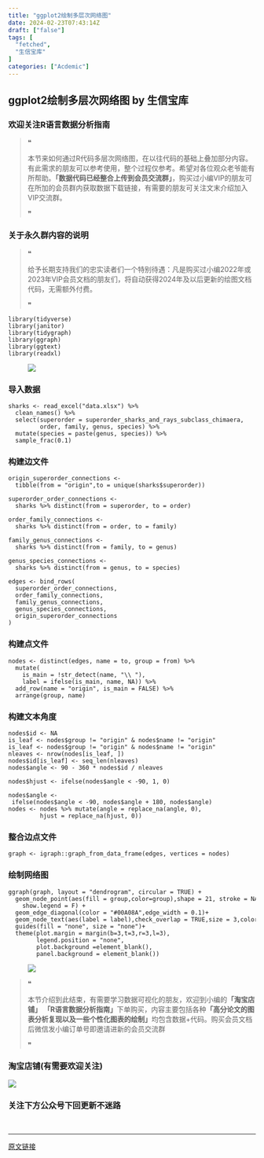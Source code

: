 ```yaml
---
title: "ggplot2绘制多层次网络图"
date: 2024-02-23T07:43:14Z
draft: ["false"]
tags: [
  "fetched",
  "生信宝库"
]
categories: ["Acdemic"]
---
```

ggplot2绘制多层次网络图 by 生信宝库
------
<div><section data-tool="mdnice编辑器" data-website="https://www.mdnice.com"><h3 data-tool="mdnice编辑器"><span></span><span><span></span>欢迎关注R语言数据分析指南</span><span></span></h3><blockquote data-tool="mdnice编辑器"><span>❝</span><p>本节来如何通过R代码多层次网络图，在以往代码的基础上叠加部分内容。有此需求的朋友可以参考使用，整个过程仅参考。希望对各位观众老爷能有所帮助。<strong>「数据代码已经整合上传到会员交流群」</strong>，购买过小编VIP的朋友可在所加的会员群内获取数据下载链接，有需要的朋友可关注文末介绍加入VIP交流群。</p><span>❞</span></blockquote><h3 data-tool="mdnice编辑器"><span></span><span><span></span>关于永久群内容的说明</span><span></span></h3><blockquote data-tool="mdnice编辑器"><span>❝</span><p>给予长期支持我们的忠实读者们一个特别待遇：凡是购买过小编2022年或2023年VIP会员文档的朋友们，将自动获得2024年及以后更新的绘图文档代码，无需额外付费。</p><span>❞</span></blockquote><pre data-tool="mdnice编辑器"><span></span><code><span>library</span>(tidyverse)<br><span>library</span>(janitor)<br><span>library</span>(tidygraph)<br><span>library</span>(ggraph)<br><span>library</span>(ggtext)<br><span>library</span>(readxl)<br></code></pre><figure data-tool="mdnice编辑器"><img data-imgfileid="100025823" data-ratio="0.1537037037037037" data-src="https://mmbiz.qpic.cn/mmbiz_png/EibnicgwScTAYjPecDHP6Gba2vWo5GntJiabugDTaTcJRZJ1Fq4nlAJGfic7IjMdysM5MrhIqT6ftUpdmSbBhwZrVA/640?wx_fmt=png&amp;from=appmsg" data-type="png" data-w="1080" src="https://mmbiz.qpic.cn/mmbiz_png/EibnicgwScTAYjPecDHP6Gba2vWo5GntJiabugDTaTcJRZJ1Fq4nlAJGfic7IjMdysM5MrhIqT6ftUpdmSbBhwZrVA/640?wx_fmt=png&amp;from=appmsg"></figure><h3 data-tool="mdnice编辑器"><span></span><span><span></span>导入数据</span><span></span></h3><pre data-tool="mdnice编辑器"><span></span><code>sharks &lt;- read_excel(<span>"data.xlsx"</span>) %&gt;% <br>  clean_names() %&gt;% <br>  select(superorder = superorder_sharks_and_rays_subclass_chimaera,<br>         order, family, genus, species) %&gt;% <br>  mutate(species = paste(genus, species)) %&gt;% <br>  sample_frac(<span>0.1</span>)<br></code></pre><h3 data-tool="mdnice编辑器"><span></span><span><span></span>构建边文件</span><span></span></h3><pre data-tool="mdnice编辑器"><span></span><code>origin_superorder_connections &lt;- <br>  tibble(from = <span>"origin"</span>,to = unique(sharks<span>$superorder</span>))<br><br>superorder_order_connections &lt;- <br>  sharks %&gt;% distinct(from = superorder, to = order)<br><br>order_family_connections &lt;- <br>  sharks %&gt;% distinct(from = order, to = family)<br><br>family_genus_connections &lt;- <br>  sharks %&gt;% distinct(from = family, to = genus)<br><br>genus_species_connections &lt;- <br>  sharks %&gt;% distinct(from = genus, to = species)<br><br>edges &lt;- bind_rows(<br>  superorder_order_connections,<br>  order_family_connections,<br>  family_genus_connections,<br>  genus_species_connections,<br>  origin_superorder_connections<br>)<br></code></pre><h3 data-tool="mdnice编辑器"><span></span><span><span></span>构建点文件</span><span></span></h3><pre data-tool="mdnice编辑器"><span></span><code>nodes &lt;- distinct(edges, name = to, group = from) %&gt;% <br>  mutate(<br>    is_main = !str_detect(name, <span>"\\ "</span>),<br>    label = ifelse(is_main, name, NA)) %&gt;% <br>  add_row(name = <span>"origin"</span>, is_main = FALSE) %&gt;% <br>  arrange(group, name)<br></code></pre><h3 data-tool="mdnice编辑器"><span></span><span><span></span>构建文本角度</span><span></span></h3><pre data-tool="mdnice编辑器"><span></span><code>nodes$id &lt;- <span>NA</span><br>is_leaf &lt;- nodes$group != <span>"origin"</span> &amp; nodes$name != <span>"origin"</span><br>is_leaf &lt;- nodes$group != <span>"origin"</span> &amp; nodes$name != <span>"origin"</span><br>nleaves &lt;- nrow(nodes[is_leaf, ])<br>nodes$id[is_leaf] &lt;- seq_len(nleaves)<br>nodes$angle &lt;- <span>90</span> - <span>360</span> * nodes$id / nleaves<br><br>nodes$hjust &lt;- ifelse(nodes$angle &lt; -<span>90</span>, <span>1</span>, <span>0</span>)<br><br>nodes$angle &lt;- ifelse(nodes$angle &lt; -<span>90</span>, nodes$angle + <span>180</span>, nodes$angle)<br>nodes &lt;- nodes %&gt;% mutate(angle = replace_na(angle, <span>0</span>),<br>         hjust = replace_na(hjust, <span>0</span>))<br></code></pre><h3 data-tool="mdnice编辑器"><span></span><span><span></span>整合边点文件</span><span></span></h3><pre data-tool="mdnice编辑器"><span></span><code>graph &lt;- igraph::graph_from_data_frame(edges, vertices = nodes)<br></code></pre><h3 data-tool="mdnice编辑器"><span></span><span><span></span>绘制网络图</span><span></span></h3><pre data-tool="mdnice编辑器"><span></span><code>ggraph(graph, layout = <span>"dendrogram"</span>, circular = <span>TRUE</span>) +<br>  geom_node_point(aes(fill = group,color=group),shape = <span>21</span>, stroke = <span>NA</span>,<br>    show.legend = <span>F</span>) +<br>  geom_edge_diagonal(color = <span>"#00A08A"</span>,edge_width = <span>0.1</span>)+<br>  geom_node_text(aes(label = label),check_overlap = <span>TRUE</span>,size = <span>3</span>,color = <span>"black"</span>) +<br>  guides(fill = <span>"none"</span>, size = <span>"none"</span>)+<br>  theme(plot.margin = margin(b=<span>3</span>,t=<span>3</span>,r=<span>3</span>,l=<span>3</span>),<br>        legend.position = <span>"none"</span>,<br>        plot.background =element_blank(),<br>        panel.background = element_blank())<br></code></pre><figure data-tool="mdnice编辑器"><img data-imgfileid="100025824" data-ratio="0.9972222222222222" data-src="https://mmbiz.qpic.cn/mmbiz_png/EibnicgwScTAYjPecDHP6Gba2vWo5GntJiaUQ0tVEktFHjYYUPR2QHCicHs8DrmDZuJ4Pd4m7egltTic0tJQyFTHQSg/640?wx_fmt=png&amp;from=appmsg" data-type="png" data-w="1080" src="https://mmbiz.qpic.cn/mmbiz_png/EibnicgwScTAYjPecDHP6Gba2vWo5GntJiaUQ0tVEktFHjYYUPR2QHCicHs8DrmDZuJ4Pd4m7egltTic0tJQyFTHQSg/640?wx_fmt=png&amp;from=appmsg"></figure><blockquote data-tool="mdnice编辑器"><span>❝</span><p>本节介绍到此结束，有需要学习数据可视化的朋友，欢迎到小编的<strong>「淘宝店铺」</strong> <strong>「R语言数据分析指南」</strong>下单购买，内容主要包括各种<strong>「高分论文的图表分析复现以及一些个性化图表的绘制」</strong>均包含数据+代码。购买会员文档后微信发小编订单号即邀请进新的会员交流群</p><span>❞</span></blockquote><h3 data-tool="mdnice编辑器"><span></span><span><span></span>淘宝店铺(有需要欢迎关注)</span><span></span></h3><p><img data-galleryid="" data-imgfileid="100019415" data-ratio="1.0210420841683367" data-s="300,640" data-src="https://mmbiz.qpic.cn/mmbiz_jpg/EibnicgwScTAbvhPDLGT8NaialEsht92PTYNJWpmVLfoYGic1uha5FyBrDCibibZCLjiazgvpT1XcdwibfVywD2el0VAgg/640?wx_fmt=jpeg" data-type="jpeg" data-w="998" src="https://mmbiz.qpic.cn/mmbiz_jpg/EibnicgwScTAbvhPDLGT8NaialEsht92PTYNJWpmVLfoYGic1uha5FyBrDCibibZCLjiazgvpT1XcdwibfVywD2el0VAgg/640?wx_fmt=jpeg"></p><h3 data-tool="mdnice编辑器"><span></span><span><span></span>关注下方公众号下回更新不迷路</span><span></span></h3></section><section><mp-common-profile data-pluginname="mpprofile" data-id="Mzg3MzQzNTYzMw==" data-headimg="http://mmbiz.qpic.cn/mmbiz_png/EibnicgwScTAZF0rpeZII9Ltl26VbVagriczTria1fib3XgjwwHEHFjPzkmGpqWDVVHBSzhENictUM2iavAKiaM5lc9USw/0?wx_fmt=png" data-nickname="R语言数据分析指南" data-alias="YanJANtwo" data-signature="R语言重症爱好者，喜欢绘制各种精美的图表，喜欢的小伙伴可以关注我，跟我一起学习" data-from="0" data-is_biz_ban="0"></mp-common-profile></section><p><br></p><p><mp-style-type data-value="3"></mp-style-type></p></div>  
<hr>
<a href="https://mp.weixin.qq.com/s/5ow_3-nxH53eGMLYOkajKA",target="_blank" rel="noopener noreferrer">原文链接</a>
